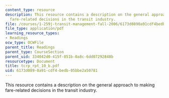 ```yaml
---
content_type: resource
description: This resource contains a description on the general approach to making
  fare-related decisions in the transit industry.
file: /courses/1-259j-transit-management-fall-2006/6173d0890a91cdf4bedb05bbe2a50781_tcrp_rpt_10_b.pdf
file_type: application/pdf
learning_resource_types:
- Readings
ocw_type: OCWFile
parent_title: Readings
parent_type: CourseSection
parent_uid: 334042d0-415f-851b-0a8c-6dd07292848b
resourcetype: Document
title: tcrp_rpt_10_b.pdf
uid: 6173d089-0a91-cdf4-bedb-05bbe2a50781
---
```

This resource contains a description on the general approach to making fare-related decisions in the transit industry.

